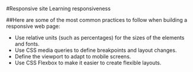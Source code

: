 #Responsive site
Learning responsiveness

##Here are some of the most common practices to follow when building a responsive web page:

- Use relative units (such as percentages) for the sizes of the elements and fonts.
- Use CSS media queries to define breakpoints and layout changes.
- Define the viewport to adapt to mobile screens.
- Use CSS Flexbox to make it easier to create flexible layouts.
